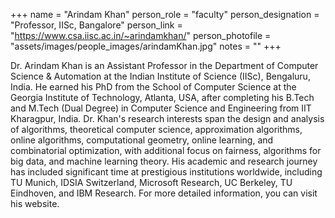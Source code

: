 +++
name = "Arindam Khan"
person_role = "faculty"
person_designation = "Professor, IISc, Bangalore"
person_link = "https://www.csa.iisc.ac.in/~arindamkhan/"
person_photofile = "assets/images/people_images/arindamKhan.jpg"
notes = ""
+++

Dr. Arindam Khan is an Assistant Professor in the Department of Computer Science & Automation at the Indian Institute of
Science (IISc), Bengaluru, India. He earned his PhD from the School of Computer Science at the Georgia Institute of
Technology, Atlanta, USA, after completing his B.Tech and M.Tech (Dual Degree) in Computer Science and Engineering from
IIT Kharagpur, India. Dr. Khan's research interests span the design and analysis of algorithms, theoretical computer
science, approximation algorithms, online algorithms, computational geometry, online learning, and combinatorial
optimization, with additional focus on fairness, algorithms for big data, and machine learning theory. His academic and
research journey has included significant time at prestigious institutions worldwide, including TU Munich, IDSIA
Switzerland, Microsoft Research, UC Berkeley, TU Eindhoven, and IBM Research. For more detailed information, you can
visit his website.